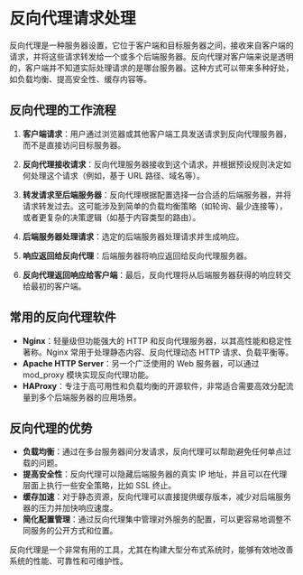 # 反向代理请求处理

反向代理是一种服务器设置，它位于客户端和目标服务器之间，接收来自客户端的请求，并将这些请求转发给一个或多个后端服务器。反向代理对客户端来说是透明的，客户端并不知道实际处理请求的是哪台服务器。这种方式可以带来多种好处，如负载均衡、提高安全性、缓存内容等。

## 反向代理的工作流程

1. **客户端请求**：用户通过浏览器或其他客户端工具发送请求到反向代理服务器，而不是直接访问目标服务器。
2. **反向代理接收请求**：反向代理服务器接收到这个请求，并根据预设规则决定如何处理这个请求（例如，基于 URL 路径、域名等）。

3. **转发请求至后端服务器**：反向代理根据配置选择一台合适的后端服务器，并将请求转发过去。这可能涉及到简单的负载均衡策略（如轮询、最少连接等），或者更复杂的决策逻辑（如基于内容类型的路由）。

4. **后端服务器处理请求**：选定的后端服务器处理请求并生成响应。

5. **响应返回给反向代理**：后端服务器将响应返回给反向代理服务器。

6. **反向代理返回响应给客户端**：最后，反向代理将从后端服务器获得的响应转交给最初的客户端。

## 常用的反向代理软件

- **Nginx**：轻量级但功能强大的 HTTP 和反向代理服务器，以其高性能和稳定性著称。Nginx 常用于处理静态内容、反向代理动态 HTTP 请求、负载平衡等。
- **Apache HTTP Server**：另一个广泛使用的 Web 服务器，可以通过 mod_proxy 模块实现反向代理功能。
- **HAProxy**：专注于高可用性和负载均衡的开源软件，非常适合需要高效分配流量到多个后端服务器的应用场景。

## 反向代理的优势

- **负载均衡**：通过在多台服务器间分发请求，反向代理可以帮助避免任何单点过载的问题。
- **提高安全性**：反向代理可以隐藏后端服务器的真实 IP 地址，并且可以在代理层面上执行一些安全策略，比如 SSL 终止。
- **缓存加速**：对于静态资源，反向代理可以直接提供缓存版本，减少对后端服务器的压力并加快响应速度。
- **简化配置管理**：通过反向代理集中管理对外服务的配置，可以更容易地调整不同服务的公开方式和位置。

反向代理是一个非常有用的工具，尤其在构建大型分布式系统时，能够有效地改善系统的性能、可靠性和可维护性。
